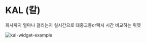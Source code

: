 # KAL (칼)

회사까지 얼마나 걸리는지 실시간으로 대중교통or택시 시간 비교하는 위젯

![kal-widget-example](https://user-images.githubusercontent.com/3083888/177046071-c75f34fd-b15e-4f31-8d57-ac86a2e7bf32.jpg)
